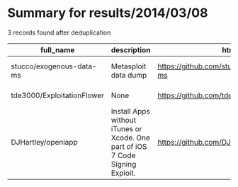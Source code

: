 
# Summary for results/2014/03/08
    
3 records found after deduplication

| full_name | description | html_url | matched_list | matched_count | pushed_at | size | stargazers_count | language | forks_count | vul_ids |
|----------------------------|-------------------------------------------------------------------------------|-----------------------------------------------|----------------------------------|-----------------|---------------------------|--------|--------------------|------------|---------------|-----------|
| stucco/exogenous-data-ms | Metasploit data dump | https://github.com/stucco/exogenous-data-ms | ['metasploit module OR payload'] | 1 | 2014-03-08 00:39:15+00:00 | 444 | 1 | nan | 1 | [] |
| tde3000/ExploitationFlower | None | https://github.com/tde3000/ExploitationFlower | ['exploit'] | 1 | 2014-03-08 15:25:03+00:00 | 172 | 0 | Ruby | 0 | [] |
| DJHartley/openiapp | Install Apps without iTunes or Xcode. One part of iOS 7 Code Signing Exploit. | https://github.com/DJHartley/openiapp | ['exploit'] | 1 | 2014-03-08 16:41:51+00:00 | 148 | 7 | C | 2 | [] |
